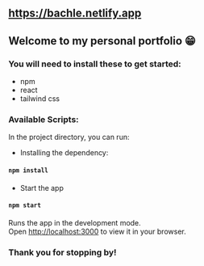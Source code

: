 ## https://bachle.netlify.app
## Welcome to my personal portfolio 😁

### You will need to install these to get started:
- npm
- react
- tailwind css

### Available Scripts:
In the project directory, you can run:

* Installing the dependency:
#### `npm install`


* Start the app
#### `npm start`
Runs the app in the development mode.\
Open [http://localhost:3000](http://localhost:3000) to view it in your browser.

### Thank you for stopping by!
